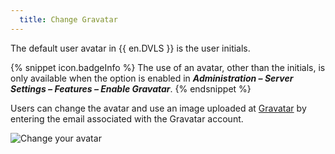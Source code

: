 ```yaml
---
  title: Change Gravatar
---
```

The default user avatar in {{ en.DVLS }} is the user initials.  

{% snippet icon.badgeInfo %} 
The use of an avatar, other than the initials, is only available when the option is enabled in ***Administration – Server Settings – Features – Enable Gravatar***. 
{% endsnippet %}
 
Users can change the avatar and use an image uploaded at [Gravatar](http://en.gravatar.com/) by entering the email associated with the Gravatar account.  

![Change your avatar](https://webdevolutions.azureedge.net/docs/en/server/clip7004.png)
